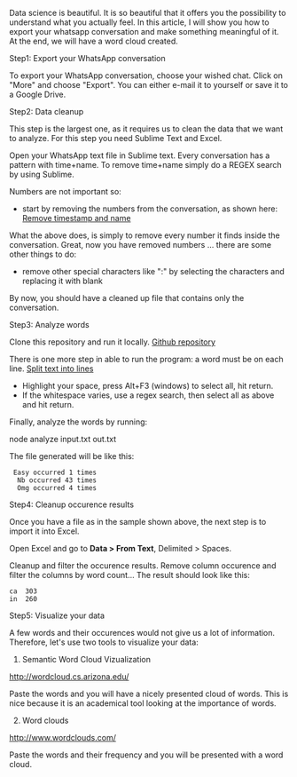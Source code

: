 Data science is beautiful. It is so beautiful that it offers you the possibility to understand what you actually feel. In this article,
I will show you how to export your whatsapp conversation and make something meaningful of it. At the end, we will have a word cloud created.

Step1: Export your WhatsApp conversation 

To export your WhatsApp conversation, choose your wished chat. Click on "More" and choose "Export". You can either e-mail it to yourself or
save it to a Google Drive.

Step2: Data cleanup

This step is the largest one, as it requires us to clean the data that we want to analyze. For this step you need Sublime Text and Excel.

Open your WhatsApp text file in Sublime text. Every conversation has a pattern with time+name. To remove time+name simply do a REGEX search 
by using Sublime. 

Numbers are not important so:
* start by removing the numbers from the conversation, as shown here: <a href="https://forum.sublimetext.com/t/deleting-digits-after-a-specific-character/14620/2" target="_blank"> Remove timestamp and name </a>

What the above does, is simply to remove every number it finds inside the conversation. Great, now you have removed numbers ... there 
are some other things to do:
* remove other special characters like ":" by selecting the characters and replacing it with blank

By now, you should have a cleaned up file that contains only the conversation.

Step3: Analyze words

Clone this repository and run it locally. <a href="https://github.com/DaleSeo/word-frequency" target="_blank"> Github repository </a> 

There is one more step in able to run the program: a word must be on each line. <a href="https://forum.sublimetext.com/t/split-into-lines/10196" target="_blank"> Split text into lines </a> 

* Highlight your space, press Alt+F3 (windows) to select all, hit return.
* If the whitespace varies, use a regex search, then select all as above and hit return.

Finally, analyze the words by running:

node analyze input.txt out.txt

The file generated will be like this: 

```
 Easy occurred 1 times
  Nb occurred 43 times
  Omg occurred 4 times
```

Step4: Cleanup occurence results

Once you have a file as in the sample shown above, the next step is to import it into Excel. 

Open Excel and go to <b>Data > From Text</b>, Delimited > Spaces.

Cleanup and filter the occurence results. Remove column occurence and filter the columns by word count... The result should look like this:
```
ca	303
in	260
```

Step5: Visualize your data

A few words and their occurences would not give us a lot of information. Therefore, let's use two tools to visualize your data:

1) Semantic Word Cloud Vizualization

http://wordcloud.cs.arizona.edu/

Paste the words and you will have a nicely presented cloud of words. This is nice because it is an academical tool looking at the
importance of words.

2) Word clouds

http://www.wordclouds.com/

Paste the words and their frequency and you will be presented with a word cloud.

